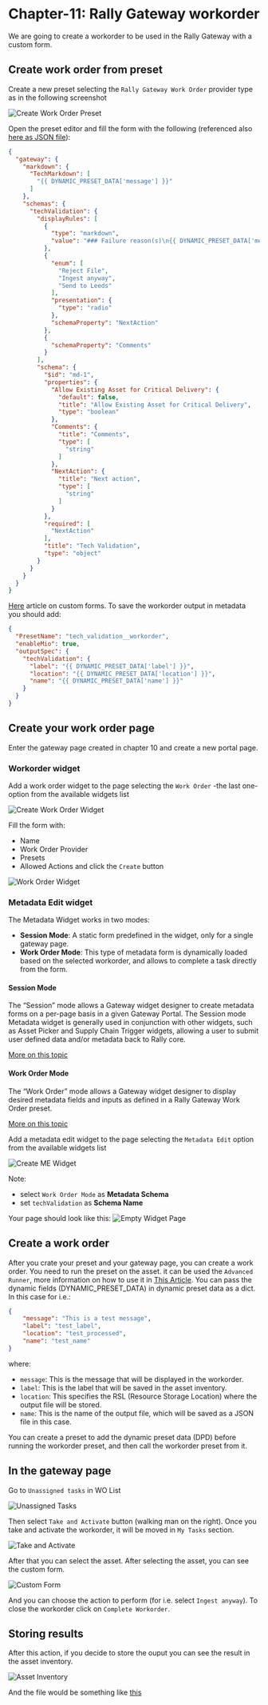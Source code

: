 # Chapter-11: Rally Gateway workorder
We are going to create a workorder to be used in the Rally Gateway with a custom form.

## Create work order from preset
Create a new preset selecting the `Rally Gateway Work Order` provider type as in the following screenshot

![Create Work Order Preset](./images/create_wo_preset.png)

Open the preset editor and fill the form with the following (referenced also [here as JSON file](workorder.json)):

```json
{
  "gateway": {
    "markdown": {
      "TechMarkdown": [
        "{{ DYNAMIC_PRESET_DATA['message'] }}"
      ]
    },
    "schemas": {
      "techValidation": {
        "displayRules": [
          {
            "type": "markdown",
            "value": "### Failure reason(s)\n{{ DYNAMIC_PRESET_DATA['message'] }}"
          },
          {
            "enum": [
              "Reject File",
              "Ingest anyway",
              "Send to Leeds"
            ],
            "presentation": {
              "type": "radio"
            },
            "schemaProperty": "NextAction"
          },
          {
            "schemaProperty": "Comments"
          }
        ],
        "schema": {
          "$id": "md-1",
          "properties": {
            "Allow Existing Asset for Critical Delivery": {
              "default": false,
              "title": "Allow Existing Asset for Critical Delivery",
              "type": "boolean"
            },
            "Comments": {
              "title": "Comments",
              "type": [
                "string"
              ]
            },
            "NextAction": {
              "title": "Next action",
              "type": [
                "string"
              ]
            }
          },
          "required": [
            "NextAction"
          ],
          "title": "Tech Validation",
          "type": "object"
        }
      }
    }
  }
}
```
[Here](https://sdvi.my.site.com/support/s/article/Metadata-Form-Use-in-Rally-and-Gateway) article on custom forms. 
To save the workorder output in metadata you should add:
```json
{
  "PresetName": "tech_validation__workorder",
  "enableMio": true,
  "outputSpec": {
    "techValidation": {
      "label": "{{ DYNAMIC_PRESET_DATA['label'] }}",  
      "location": "{{ DYNAMIC_PRESET_DATA['location'] }}",
      "name": "{{ DYNAMIC_PRESET_DATA['name'] }}"
    }
  }
}
```

## Create your work order page
Enter the gateway page created in chapter 10 and create a new portal page.


### Workorder widget
Add a work order widget to the page selecting the `Work Order` -the last one- option from the available widgets list

![Create Work Order Widget](./images/add_wo_list_widget.png)

Fill the form with:
* Name
* Work Order Provider
* Presets
* Allowed Actions
and click the `Create` button

![Work Order Widget](./images/wo_widget_creation.png)

### Metadata Edit widget
The Metadata Widget works in two modes:
* **Session Mode**: A static form predefined in the widget, only for a single gateway page.
* **Work Order Mode**: This type of metadata form is dynamically loaded based on the selected workorder, and allows to complete a task directly from the form.

#### Session Mode
The “Session” mode allows a Gateway widget designer to create metadata forms on a per-page basis in a given Gateway Portal. The Session mode Metadata widget is generally used in conjunction with other widgets, such as Asset Picker and Supply Chain Trigger widgets, allowing a user to submit user defined data and/or metadata back to Rally core.

[More on this topic](https://sdvi.my.site.com/support/s/article/Gateway-Widget-Metadata-Edit-Session-Mode)
#### Work Order Mode
The “Work Order” mode allows a Gateway widget designer to display desired metadata fields and inputs as defined in a Rally Gateway Work Order preset.

[More on this topic](https://sdvi.my.site.com/support/s/article/Gateway-Widget-Metadata-Edit-Work-Order-Mode)

Add a metadata edit widget to the page selecting the `Metadata Edit` option from the available widgets list

![Create ME Widget](./images/create_me_widget.png)

Note:
* select `Work Order Mode` as **Metadata Schema**
* set `techValidation` as **Schema Name**

Your page should look like this:
![Empty Widget Page](./images/custom_form_wo_empty_page.png)

## Create a work order
After you crate your preset and your gateway page, you can create a work order.
You need to run the preset on the asset. it can be used the `Advanced Runner`, more information on how to use it in [This Article](https://sdvi.my.site.com/support/s/article/How-To-Manually-Run-Presets-and-Rules-From-The-Rally-UI). You can pass the dynamic fields (DYNAMIC_PRESET_DATA) in dynamic preset data as a dict. In this case for i.e.:
```json
{
    "message": "This is a test message",
    "label": "test_label",
    "location": "test_processed",
    "name": "test_name"
}
```
where:
* `message`: This is the message that will be displayed in the workorder.
* `label`: This is the label that will be saved in the asset inventory.
* `location`: This specifies the RSL (Resource Storage Location) where the output file will be stored.
* `name`: This is the name of the output file, which will be saved as a JSON file in this case.

You can create a preset to add the dynamic preset data (DPD) before running the workorder preset, and then call the workorder preset from it.

## In the gateway page
Go to `Unassigned tasks` in WO List

![Unassigned Tasks](./images/wo_list_unassigned.png)

Then select `Take and Activate` button (walking man on the right).
Once you take and activate the workorder, it will be moved in `My Tasks` section.

![Take and Activate](./images/activate.png)

After that you can select the asset. After selecting the asset, you can see the custom form.

![Custom Form](./images/custom_form_wo.png)

And you can choose the action to perform (for i.e. select `Ingest anyway`). To close the workorder click on `Complete Workorder`.

## Storing results
After this action, if you decide to store the ouput you can see the result in the asset inventory.

![Asset Inventory](./images/wo_result_inventory.png)

And the file would be something like
[this](./images/wo_result_file_structure.png)
